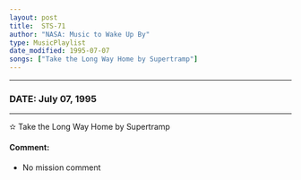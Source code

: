 ```yaml
---
layout: post
title:  STS-71
author: "NASA: Music to Wake Up By"
type: MusicPlaylist
date_modified: 1995-07-07
songs: ["Take the Long Way Home by Supertramp"]
---
```


----
### DATE: July 07, 1995
----
✫ Take the Long Way Home by Supertramp

#### Comment:
* No mission comment



<br/>
<center>
	<a target="_blank"
	   href="https://twitter.com/intent/tweet?hashtags=Space,NASA,Playlist,NASAWakeupCalls,SpaceProgram&text={{ page.author}}, '{{ page.songs.first }}' {{ page.title }}, {{ page.date | date: '%B %d, %Y' }}. {{ site.url }}{{ page.url }}&via=nasawakeupcalls"><i class="fab fa-twitter" alt="Tweet this page" style="font-size: 1.3em;"></i></a>
	&nbsp; 	<i class="fas fa-user-astronaut" style="font-size: 1.5em;"></i> &nbsp;
    <a type="amzn" search="'Take the Long Way Home by Supertramp'" category="popular music">
    <i class="fab fa-amazon" style="font-size: 1.3em;"></i></a>
</center>
